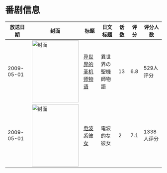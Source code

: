 # 番剧信息

|放送日期|封面|标题|日文标题|话数|评分|评分人数|
|---|---|---|---|---|---|---|
|2009-05-01|<img src="//lain.bgm.tv/pic/cover/c/35/30/1533_DYYBy.jpg" alt="封面" style="width:150px;height:200px;object-fit:cover;">|[异世界的圣机师物语](https://bangumi.tv/subject/1533)|異世界の聖機師物語|13|6.8|529人评分|
|2009-05-01|<img src="//lain.bgm.tv/pic/cover/c/71/a5/3424_NgAwM.jpg" alt="封面" style="width:150px;height:200px;object-fit:cover;">|[电波系彼女](https://bangumi.tv/subject/3424)|電波的な彼女|2|7.1|1338人评分|
